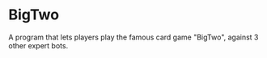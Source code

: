 # BigTwo
A program that lets players play the famous card game "BigTwo", against 3 other expert bots. 
